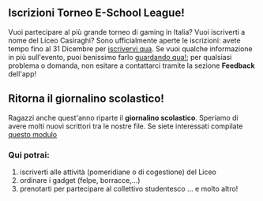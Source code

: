 ## Iscrizioni Torneo E-School League!
Vuoi partecipare al più grande torneo di gaming in Italia? Vuoi iscriverti a nome del Liceo Casiraghi? Sono ufficialmente aperte le iscrizioni: avete tempo fino al 31 Dicembre per [iscrivervi qua](https://assembleiamo.it/iscriviti/). Se vuoi qualche informazione in più sull'evento, puoi benissimo farlo [guardando qua!](https://assembleiamo.it/e-school-league/); per qualsiasi problema o domanda, non esitare a contattarci tramite la sezione **Feedback** dell'app!

## Ritorna il giornalino scolastico!
Ragazzi anche quest'anno riparte il **giornalino scolastico**. Speriamo di avere molti nuovi scrittori tra le nostre file. Se siete interessati compilate [questo modulo](https://docs.google.com/forms/d/e/1FAIpQLSdwRXk4tIQAa_RRUAqPuHdvsPqncLjVCqsi7m3pQG2r9z9DiA/viewform?usp=sf_link)

### Qui potrai:
  1. iscriverti alle attività (pomeridiane o di cogestione) del Liceo
  2. ordinare i gadget (felpe, borracce,...)
  3. prenotarti per partecipare al collettivo studentesco
... e molto altro!
